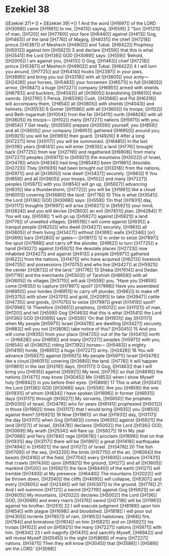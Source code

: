 # Ezekiel 38
[[Ezekiel 37|←]] • [[Ezekiel 39|→]]
1 And the word [[H1697]] of the LORD [[H3068]] came [[H1961]] to me, [[H413]] saying, [[H559]] 
2 “Son [[H1121]] of man, [[H120]] set [[H7760]] your face [[H6440]] against [[H413]] Gog, [[H1463]] of the land [[H776]] of Magog, [[H4031]] the chief [[H7218]] prince [[H5387]] of Meshech [[H4902]] and Tubal. [[H8422]] Prophesy [[H5012]] against him [[H5921]] 
3 and declare [[H559]] that this is what [[H3541]] the Lord [[H136]] GOD [[H3069]] says: [[H559]] ‘Behold, [[H2005]] I am against you, [[H413]] O Gog, [[H1463]] chief [[H7218]] prince [[H5387]] of Meshech [[H4902]] and Tubal. [[H8422]] 
4 I will turn you around, [[H7725]] put [[H5414]] hooks [[H2397]] in your jaws, [[H3895]] and bring you out [[H3318]] with all [[H3605]] your army— [[H2428]] your horses, [[H5483]] your horsemen [[H6571]] in full [[H3605]] armor, [[H3847]] a huge [[H7227]] company [[H6951]] armed with shields [[H6793]] and bucklers, [[H4043]] all [[H3605]] brandishing [[H8610]] their swords. [[H2719]] 
5 Persia, [[H6539]] Cush, [[H3568]] and Put [[H6316]] will accompany them, [[H854]] all [[H3605]] with shields [[H4043]] and helmets; [[H3553]] 
6 Gomer [[H1586]] with all [[H3605]] its troops; [[H102]] and Beth-togarmah [[H1004]] from the far [[H3411]] north [[H6828]] with all [[H3605]] its troops— [[H102]] many [[H7227]] nations [[H5971]] with you. [[H854]] 
7 Get ready; [[H3559]] prepare [[H3559]] yourself,  you [[H859]] and all [[H3605]] your company [[H6951]] gathered [[H6950]] around you; [[H5921]] you will be [[H1961]] their guard. [[H4929]] 
8 After a long [[H7227]] time [[H3117]] you will be summoned. [[H6485]] In the last [[H319]] years [[H8141]] you will enter [[H935]] a land [[H776]] brought back [[H7725]] from war [[H2719]] and regathered [[H6908]] from many [[H7227]] peoples [[H5971]] to [[H5921]] the mountains [[H2022]] of Israel, [[H3478]] which [[H834]] had long [[H8548]] been [[H1961]] desolate. [[H2723]] They [[H1931]] had been brought out [[H3318]] from the nations, [[H5971]] and all [[H3605]] now dwell [[H3427]] securely. [[H983]] 
9 You [[H859]] and all [[H3605]] your troops, [[H102]] and many [[H7227]] peoples [[H5971]] with you [[H854]] will go up, [[H5927]] advancing [[H935]] like a thunderstorm; [[H7722]] you will be [[H1961]] like a cloud [[H6051]] covering [[H3680]] the land.’ [[H776]] 
10 This is what [[H3541]] the Lord [[H136]] GOD [[H3068]] says: [[H559]] ‘On that [[H1931]] day, [[H3117]] thoughts [[H1697]] will arise [[H5927]] in [[H5921]] your mind, [[H3824]] and you will devise [[H2803]] an evil [[H7451]] plan. [[H4284]] 
11 You will say, [[H559]] “I will go up [[H5927]] against [[H5921]] a land [[H776]] of unwalled villages; [[H6519]] I will come against [[H935]] a tranquil people [[H8252]] who dwell [[H3427]] securely, [[H983]] all [[H3605]] of them living [[H3427]] without [[H369]] walls [[H2346]] [or] [[H369]] bars [[H1280]] or gates— [[H1817]] 
12 in order to seize [[H7997]] the spoil [[H7998]] and carry off the plunder, [[H962]] to turn [[H7725]] a hand [[H3027]] against [[H5921]] the desolate places [[H2723]] now inhabited [[H3427]] and against [[H413]] a people [[H5971]] gathered [[H622]] from the nations, [[H1471]] who have acquired [[H6213]] livestock [[H4735]] and possessions [[H7075]] and who live [[H3427]] at [[H5921]] the center [[H2872]] of the land.” [[H776]] 
13 Sheba [[H7614]] and Dedan [[H1719]] and the merchants [[H5503]] of Tarshish [[H8659]] with all [[H3605]] its villages [[H3715]] will ask [[H559]] you,  “Have you [[H859]] come [[H935]] to capture [[H7997]] spoil? [[H7998]] Have you assembled [[H6950]] your hordes [[H6951]] to carry off plunder, [[H962]] to make off [[H5375]] with silver [[H3701]] and gold, [[H2091]] to take [[H3947]] cattle [[H4735]] and goods, [[H7075]] to seize [[H7997]] great [[H1419]] spoil? [[H7998]] 
14 Therefore [[H3651]] prophesy, [[H5012]] son [[H1121]] of man, [[H120]] and tell [[H559]] Gog [[H1463]] that this is what [[H3541]] the Lord [[H136]] GOD [[H3069]] says: [[H559]] ‘On that [[H1931]] day [[H3117]] when My people [[H5971]] Israel [[H3478]] are dwelling [[H3427]] securely, [[H983]] will you not [[H3808]] take notice of this? [[H3045]] 
15 And you will come [[H935]] from your place [[H4725]] out of the far [[H3411]] north— [[H6828]] you [[H859]] and many [[H7227]] peoples [[H5971]] with you, [[H854]] all [[H3605]] riding [[H7392]] horses— [[H5483]] a mighty [[H1419]] horde, [[H6951]] a huge [[H7227]] army. [[H2428]] 
16 You will advance [[H5927]] against [[H5921]] My people [[H5971]] Israel [[H3478]] like a cloud [[H6051]] covering [[H3680]] the land. [[H776]] It will happen [[H1961]] in the last [[H319]] days, [[H3117]] O Gog, [[H1463]] that I will bring you [[H935]] against [[H5921]] My land, [[H776]] so that [[H4616]] the nations [[H1471]] may know [[H3045]] Me [[H853]] when I show Myself holy [[H6942]] in you  before their eyes. [[H5869]] 
17 This is what [[H3541]] the Lord [[H136]] GOD [[H3069]] says: [[H559]] ‘Are you [[H859]] the one [[H1931]] of whom [[H834]] I have spoken [[H1696]] in former [[H6931]] days [[H3117]] through [[H3027]] My servants, [[H5650]] the prophets [[H5030]] of Israel, [[H3478]] who for years [[H8141]] prophesied [[H5012]] in those [[H1992]] times [[H3117]] that I would bring [[H935]] you [[H853]] against them? [[H5921]] 
18 Now [[H1961]] on that [[H1931]] day, [[H3117]] the day [[H3117]] when Gog [[H1463]] comes [[H935]] against [[H5921]] the land [[H127]] of Israel, [[H3478]] declares [[H5002]] the Lord [[H136]] GOD, [[H3069]] My wrath [[H2534]] will flare up. [[H5927]] 
19 In My zeal [[H7068]] and fiery [[H784]] rage [[H5678]] I proclaim [[H1696]] that on that [[H1931]] day [[H3117]] there will be [[H1961]] a great [[H1419]] earthquake [[H7494]] in [[H5921]] the land [[H127]] of Israel. [[H3478]] 
20 The fish [[H1709]] of the sea, [[H3220]] the birds [[H5775]] of the air, [[H8064]] the beasts [[H2416]] of the field, [[H7704]] every [[H3605]] creature [[H7431]] that crawls [[H7430]] upon [[H5921]] the ground, [[H127]] and all [[H3605]] mankind [[H120]] on [[H5921]] the face [[H6440]] of the earth [[H127]] will tremble [[H7493]] at My presence. [[H6440]] The mountains [[H2022]] will be thrown down, [[H2040]] the cliffs [[H4095]] will collapse, [[H5307]] and every [[H3605]] wall [[H2346]] will fall [[H5307]] to the ground. [[H776]] 
21 And I will summon [[H7121]] a sword [[H2719]] against Gog [[H5921]] on all [[H3605]] My mountains, [[H2022]] declares [[H5002]] the Lord [[H136]] GOD, [[H3069]] and every man’s [[H376]] sword [[H2719]] will be [[H1961]] against his brother. [[H251]] 
22 I will execute judgment [[H8199]] upon him [[H854]] with plague [[H1698]] and bloodshed. [[H1818]] I will pour out [[H4305]] torrents [[H7857]] of rain, [[H1653]] hailstones, [[H68]] fire, [[H784]] and brimstone [[H1614]] on him [[H5921]] and on [[H5921]] his troops [[H102]] and on [[H5921]] the many [[H7227]] nations [[H5971]] with him. [[H834]] 
23 I will magnify [[H1431]] and sanctify Myself, [[H6942]] and will reveal Myself [[H3045]] in the sight [[H5869]] of many [[H7227]] nations. [[H1471]] Then they will know [[H3045]] that [[H3588]] I [[H589]] am the LORD.’ [[H3068]] 
